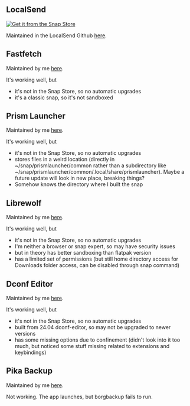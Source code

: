 ## LocalSend

[![Get it from the Snap Store](https://snapcraft.io/static/images/badges/en/snap-store-black.svg)](https://snapcraft.io/localsend)

Maintained in the LocalSend Github [here](https://github.com/localsend/snap).

## Fastfetch

Maintained by me [here](https://github.com/thatLeaflet/fastfetch-snap).

It's working well, but
* it's not in the Snap Store, so no automatic upgrades
* it's a classic snap, so it's not sandboxed

## Prism Launcher

Maintained by me [here](https://github.com/thatLeaflet/prismlauncher-snap).

It's working well, but
* it's not in the Snap Store, so no automatic upgrades
* stores files in a weird location (directly in ~/snap/prismlauncher/common rather than a subdirectory like ~/snap/prismlauncher/common/.local/share/prismlauncher). Maybe a future update will look in new place, breaking things?
* Somehow knows the directory where I built the snap

## Librewolf

Maintained by me [here](https://github.com/thatLeaflet/librewolf-snap).

It's working well, but
* it's not in the Snap Store, so no automatic upgrades
*  I'm neither a browser or snap expert, so may have security issues
  * but in theory has better sandboxing than flatpak version
* has a limited set of permissions (but still home directory access for Downloads folder access, can be disabled through snap command)

## Dconf Editor

Maintained by me [here](https://github.com/thatLeaflet/dconf-editor-snap).

It's working well, but
* it's not in the Snap Store, so no automatic upgrades
* built from 24.04 dconf-editor, so may not be upgraded to newer versions
* has some missing options due to confinement (didn't look into it too much, but noticed some stuff missing related to extensions and keybindings)

## Pika Backup

Maintained by me [here](https://github.com/thatLeaflet/pika-backup-snap).

Not working. The app launches, but borgbackup fails to run.
